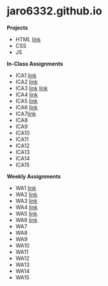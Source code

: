 # jaro6332.github.io

**Projects**

- HTML
[link](https://jaro6332.github.io/html-midterm/page5.html)
- CSS
- JS

**In-Class Assignments**

+ ICA1
[link](https://docs.google.com/document/d/1VB_eqLuwVdaujKZGRkdL4vsw-Nz9pakmALGjccE1lp0/edit?usp=sharing)
+ ICA2
[link](https://docs.google.com/document/d/14iRgo6KXKSa0eSnbcZ2VC96pv6R9u-Qvh910QJ8Io3o/edit?usp=share_link)
+ ICA3
[link](https://jaro6332.github.io/ica/ica3a.html)
[link](https://jaro6332.github.io/ica3-part2/ica3b.html)
+ ICA4
[link](https://jaro6332.github.io/ica/ica4.html)
+ ICA5
[link](https://jaro6332.github.io/ica/ica5.html)
+ ICA6
[link](https://jaro6332.github.io/ica/ica6/ica6-part1.html)
+ ICA7[link](https://jaro6332.github.io/ica/ica7/ica7.html)
+ ICA8
+ ICA9
+ ICA10
+ ICA11
+ ICA12
+ ICA13
+ ICA14
+ ICA15

**Weekly Assignments**

- WA1
[link](https://jaro6332.github.io/wa/wa1.html)
- WA2
[link](http://jaro6332.github.io/wa/wa2.html)
- WA3
[link](http://jaro6332.github.io/wa/wa3.html)
- WA4
[link](http://jaro6332.github.io/wa/wa4.html)
- WA5
[link](http://jaro6332.github.io/wa/wa5.html)
- WA6
[link](http://jaro6332.github.io/wa/wa6/index.html)
- WA7
- WA8
- WA9
- WA10
- WA11
- WA12
- WA13
- WA14
- WA15

